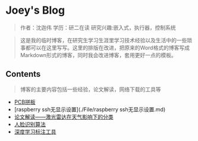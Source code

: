 # Joey's Blog 
> 作者：沈迦伟	学历：研二在读	研究兴趣:嵌入式，执行器，控制系统

> 这是我的临时博客，在研究生学习生涯里学习技术经验以及生活中的一些琐事都可以在这里写写。这里的排版在改进，把原来的Word格式的博客写成Markdown形式的博客，同时我会改进博客，套用更好一点的模板。

## Contents
> 博客的主要内容包括一些经验，论文解读，网络下载的工具等
- [PCB拼板](./File/PCB拼板.md)
- [raspberry ssh无显示设置](./File/raspberry ssh无显示设置.md)
- [论文解读——激光雷达在天气影响下的分类](./File/论文解读——激光雷达在天气影响下的分类.md)
- [人脸识别算法](./File/人脸识别算法.md)
- [深度学习标注工具](./File/深度学习标注工具.md)

